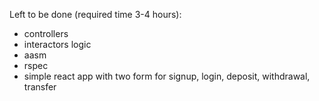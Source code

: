 Left to be done (required time 3-4 hours):
 - controllers
 - interactors logic
 - aasm
 - rspec
 - simple react app with two form  for signup, login, deposit, withdrawal, transfer

